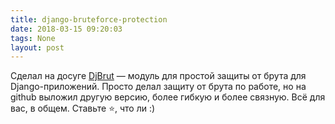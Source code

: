 ```yaml
---
title: django-bruteforce-protection
date: 2018-03-15 09:20:03
tags: None
layout: post
---
```


Сделал на досуге [DjBrut](https://github.com/orsinium/django-bruteforce-protection) — модуль для простой защиты от брута для Django-приложений. Просто делал защиту от брута по работе, но на github выложил другую версию, более гибкую и более связную. Всё для вас, в общем. Ставьте ⭐️, что ли :)
